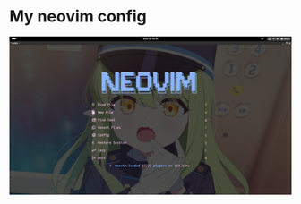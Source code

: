 # My neovim config

![main](https://github.com/yanlunlin/My_neovim_config/blob/main/doc/img/main.png)

